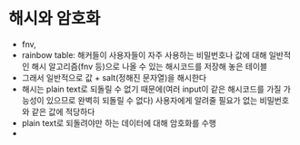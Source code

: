 # 해시와 암호화
- fnv,
- rainbow table: 해커들이 사용자들이 자주 사용하는 비밀번호나 값에 대해 일반적인 해시 알고리즘(fnv 등)으로 나올 수 있는 해시코드를 저장해 놓은 테이블
- 그래서 일반적으로 값 + salt(정해진 문자열)을 해시한다
- 해시는 plain text로 되돌릴 수 없기 때문에(여러 input이 같은 해시코드를 가질 가능성이 있으므로 완벽히 되돌릴 수 없다) 사용자에게 알려줄 필요가 없는 비밀번호와 같은 값에 적당하다
- plain text로 되돌려야만 하는 데이터에 대해 암호화를 수행
- 